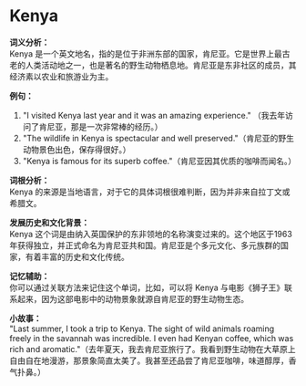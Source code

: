 # Kenya

**词义分析：**  
Kenya 是一个英文地名，指的是位于非洲东部的国家，肯尼亚。它是世界上最古老的人类活动地之一，也是著名的野生动物栖息地。肯尼亚是东非社区的成员，其经济素以农业和旅游业为主。

  

**例句：**

  

1.  "I visited Kenya last year and it was an amazing experience." （我去年访问了肯尼亚，那是一次非常棒的经历。）
2.  "The wildlife in Kenya is spectacular and well preserved."（肯尼亚的野生动物景色出色，保存得很好。）
3.  "Kenya is famous for its superb coffee."（肯尼亚因其优质的咖啡而闻名。）

  

**词根分析：**  
Kenya 的来源是当地语言，对于它的具体词根很难判断，因为并非来自拉丁文或希腊文。

  

**发展历史和文化背景：**  
Kenya 这个词是由纳入英国保护的东非领地的名称演变过来的。这个地区于1963年获得独立，并正式命名为肯尼亚共和国。肯尼亚是个多元文化、多元族群的国家，有着丰富的历史和文化传统。

  

**记忆辅助：**  
你可以通过关联方法来记住这个单词，比如，可以将 Kenya 与电影《狮子王》联系起来，因为这部电影中的动物景象就源自肯尼亚的野生动物生态。

  

**小故事：**  
"Last summer, I took a trip to Kenya. The sight of wild animals roaming freely in the savannah was incredible. I even had Kenyan coffee, which was rich and aromatic."（去年夏天，我去肯尼亚旅行了。我看到野生动物在大草原上自由自在地漫游，那景象简直太美了。我甚至还品尝了肯尼亚咖啡，味道醇厚，香气扑鼻。）
